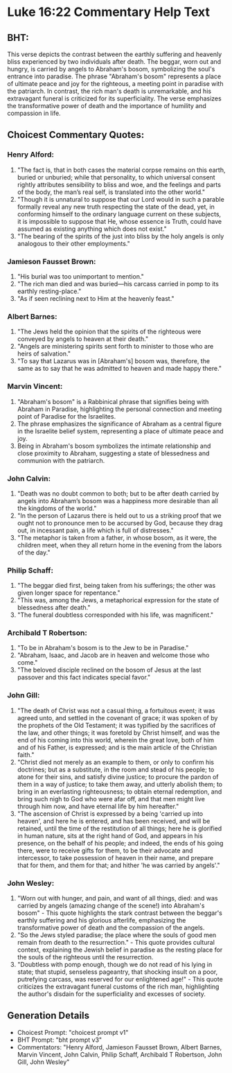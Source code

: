 # Luke 16:22 Commentary Help Text

## BHT:
This verse depicts the contrast between the earthly suffering and heavenly bliss experienced by two individuals after death. The beggar, worn out and hungry, is carried by angels to Abraham's bosom, symbolizing the soul's entrance into paradise. The phrase "Abraham's bosom" represents a place of ultimate peace and joy for the righteous, a meeting point in paradise with the patriarch. In contrast, the rich man's death is unremarkable, and his extravagant funeral is criticized for its superficiality. The verse emphasizes the transformative power of death and the importance of humility and compassion in life.

## Choicest Commentary Quotes:
### Henry Alford:
1. "The fact is, that in both cases the material corpse remains on this earth, buried or unburied; while that personality, to which universal consent rightly attributes sensibility to bliss and woe, and the feelings and parts of the body, the man’s real self, is translated into the other world."
2. "Though it is unnatural to suppose that our Lord would in such a parable formally reveal any new truth respecting the state of the dead, yet, in conforming himself to the ordinary language current on these subjects, it is impossible to suppose that He, whose essence is Truth, could have assumed as existing anything which does not exist."
3. "The bearing of the spirits of the just into bliss by the holy angels is only analogous to their other employments."

### Jamieson Fausset Brown:
1. "His burial was too unimportant to mention."
2. "The rich man died and was buried—his carcass carried in pomp to its earthly resting-place."
3. "As if seen reclining next to Him at the heavenly feast."

### Albert Barnes:
1. "The Jews held the opinion that the spirits of the righteous were conveyed by angels to heaven at their death."
2. "Angels are ministering spirits sent forth to minister to those who are heirs of salvation."
3. "To say that Lazarus was in [Abraham's] bosom was, therefore, the same as to say that he was admitted to heaven and made happy there."

### Marvin Vincent:
1. "Abraham's bosom" is a Rabbinical phrase that signifies being with Abraham in Paradise, highlighting the personal connection and meeting point of Paradise for the Israelites.
2. The phrase emphasizes the significance of Abraham as a central figure in the Israelite belief system, representing a place of ultimate peace and joy.
3. Being in Abraham's bosom symbolizes the intimate relationship and close proximity to Abraham, suggesting a state of blessedness and communion with the patriarch.

### John Calvin:
1. "Death was no doubt common to both; but to be after death carried by angels into Abraham’s bosom was a happiness more desirable than all the kingdoms of the world."
2. "In the person of Lazarus there is held out to us a striking proof that we ought not to pronounce men to be accursed by God, because they drag out, in incessant pain, a life which is full of distresses."
3. "The metaphor is taken from a father, in whose bosom, as it were, the children meet, when they all return home in the evening from the labors of the day."

### Philip Schaff:
1. "The beggar died first, being taken from his sufferings; the other was given longer space for repentance."
2. "This was, among the Jews, a metaphorical expression for the state of blessedness after death."
3. "The funeral doubtless corresponded with his life, was magnificent."

### Archibald T Robertson:
1. "To be in Abraham's bosom is to the Jew to be in Paradise."
2. "Abraham, Isaac, and Jacob are in heaven and welcome those who come."
3. "The beloved disciple reclined on the bosom of Jesus at the last passover and this fact indicates special favor."

### John Gill:
1. "The death of Christ was not a casual thing, a fortuitous event; it was agreed unto, and settled in the covenant of grace; it was spoken of by the prophets of the Old Testament; it was typified by the sacrifices of the law, and other things; it was foretold by Christ himself, and was the end of his coming into this world, wherein the great love, both of him and of his Father, is expressed; and is the main article of the Christian faith."
2. "Christ died not merely as an example to them, or only to confirm his doctrines; but as a substitute, in the room and stead of his people; to atone for their sins, and satisfy divine justice; to procure the pardon of them in a way of justice; to take them away, and utterly abolish them; to bring in an everlasting righteousness; to obtain eternal redemption, and bring such nigh to God who were afar off, and that men might live through him now, and have eternal life by him hereafter."
3. "The ascension of Christ is expressed by a being 'carried up into heaven', and here he is entered, and has been received, and will be retained, until the time of the restitution of all things; here he is glorified in human nature, sits at the right hand of God, and appears in his presence, on the behalf of his people; and indeed, the ends of his going there, were to receive gifts for them, to be their advocate and intercessor, to take possession of heaven in their name, and prepare that for them, and them for that; and hither 'he was carried by angels'."

### John Wesley:
1. "Worn out with hunger, and pain, and want of all things, died: and was carried by angels (amazing change of the scene!) into Abraham's bosom" - This quote highlights the stark contrast between the beggar's earthly suffering and his glorious afterlife, emphasizing the transformative power of death and the compassion of the angels.
2. "So the Jews styled paradise; the place where the souls of good men remain from death to the resurrection." - This quote provides cultural context, explaining the Jewish belief in paradise as the resting place for the souls of the righteous until the resurrection.
3. "Doubtless with pomp enough, though we do not read of his lying in state; that stupid, senseless pageantry, that shocking insult on a poor, putrefying carcass, was reserved for our enlightened age!" - This quote criticizes the extravagant funeral customs of the rich man, highlighting the author's disdain for the superficiality and excesses of society.


## Generation Details
- Choicest Prompt: "choicest prompt v1"
- BHT Prompt: "bht prompt v3"
- Commentators: "Henry Alford, Jamieson Fausset Brown, Albert Barnes, Marvin Vincent, John Calvin, Philip Schaff, Archibald T Robertson, John Gill, John Wesley"
